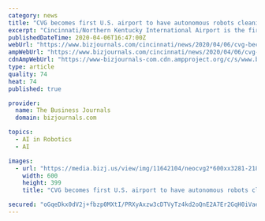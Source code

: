 ```yaml
---
category: news
title: "CVG becomes first U.S. airport to have autonomous robots cleaning"
excerpt: "Cincinnati/Northern Kentucky International Airport is the first U.S. airport to use a certain type of robot to clean its floors, a practice that started earlier this year but has become even more useful given the COVID19 crisis."
publishedDateTime: 2020-04-06T16:47:00Z
webUrl: "https://www.bizjournals.com/cincinnati/news/2020/04/06/cvg-becomes-first-u-s-airport-to-have-autonomous.html"
ampWebUrl: "https://www.bizjournals.com/cincinnati/news/2020/04/06/cvg-becomes-first-u-s-airport-to-have-autonomous.amp.html"
cdnAmpWebUrl: "https://www-bizjournals-com.cdn.ampproject.org/c/s/www.bizjournals.com/cincinnati/news/2020/04/06/cvg-becomes-first-u-s-airport-to-have-autonomous.amp.html"
type: article
quality: 74
heat: 74
published: true

provider:
  name: The Business Journals
  domain: bizjournals.com

topics:
  - AI in Robotics
  - AI

images:
  - url: "https://media.bizj.us/view/img/11642104/neocvg2*600xx3281-2187-0-0.png"
    width: 600
    height: 399
    title: "CVG becomes first U.S. airport to have autonomous robots cleaning"

secured: "oGqeDkx0dV2j+fbzp0MXtI/PRXyAxzw3cDTVyTz4kd2oQnE2A7Er2GqH0iVaeDjjXmsNbtrbiInNk+ZrIZFP9pREODOw1dod/NwkzHKMyPOtNc0311hHvSGmlXxsSy+tIV16OeMBUzAt8hAe48qeVDU43FfHUcVbV/KoCz9CMOjdVFqEaQQpYwgvQ9+9gcCwNXubZ6bkSjNs40Uo0tvHJEJNXpuInTKXK3CSr6xSuvcyN61d+X67+6SH1wRju6TSvHvEq4PHjR9IreI2yCC1TpZhDvKOfF3dSgJOBLx4fR1rqgmMX/YaoMu8+3GU8fsI;gCgW6mcybhLZOrjhLWCHPQ=="
---
```


